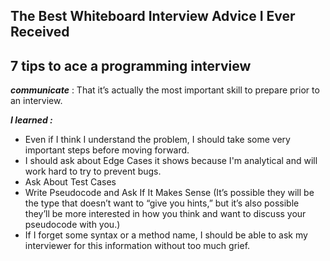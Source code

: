## The Best Whiteboard Interview Advice I Ever Received
## 7 tips to ace a programming interview


***communicate*** : That it’s actually the most important skill to prepare prior to an interview.

***I learned :***

- Even if I think I understand the problem, I should take some very important steps before moving forward.
- I should ask about Edge Cases it shows because I'm analytical and will work hard to try to prevent bugs.
- Ask About Test Cases
- Write Pseudocode and Ask If It Makes Sense (It’s possible they will be the type that doesn’t want to “give you hints,” but it’s also possible they’ll be more interested in how you think and want to discuss your pseudocode with you.)
-  If I forget some syntax or a method name, I should be able to ask my interviewer for this information without too much grief. 

